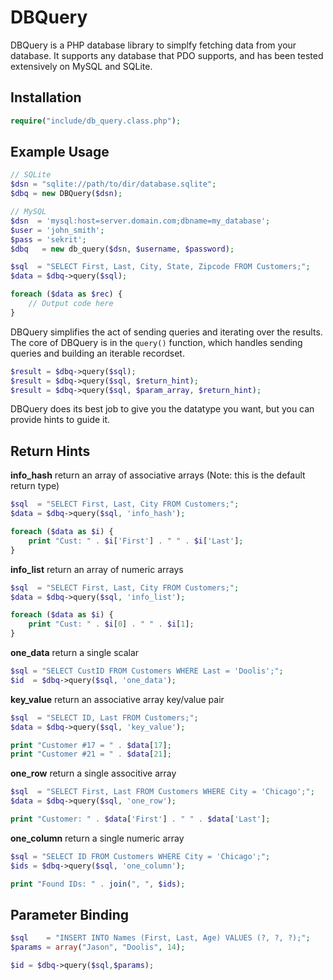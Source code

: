 DBQuery
=======

DBQuery is a PHP database library to simplfy fetching data from your database.
It supports any database that PDO supports, and has been tested extensively
on MySQL and SQLite.

Installation
------------

```PHP
require("include/db_query.class.php");
```

Example Usage
-------------

```PHP
// SQLite
$dsn = "sqlite://path/to/dir/database.sqlite";
$dbq = new DBQuery($dsn);

// MySQL
$dsn  = 'mysql:host=server.domain.com;dbname=my_database';
$user = 'john_smith';
$pass = 'sekrit';
$dbq   = new db_query($dsn, $username, $password);

$sql  = "SELECT First, Last, City, State, Zipcode FROM Customers;";
$data = $dbq->query($sql);

foreach ($data as $rec) {
	// Output code here
}
```

DBQuery simplifies the act of sending queries and iterating over the results.
The core of DBQuery is in the `query()` function, which handles sending
queries and building an iterable recordset.

```PHP
$result = $dbq->query($sql);
$result = $dbq->query($sql, $return_hint);
$result = $dbq->query($sql, $param_array, $return_hint);
```

DBQuery does its best job to give you the datatype you want, but you can provide
hints to guide it.

Return Hints
------------

**info_hash** return an array of associative arrays (Note: this is the default return type)

```PHP
$sql  = "SELECT First, Last, City FROM Customers;";
$data = $dbq->query($sql, 'info_hash');

foreach ($data as $i) {
	print "Cust: " . $i['First'] . " " . $i['Last'];
}
```

**info_list** return an array of numeric arrays

```PHP
$sql  = "SELECT First, Last, City FROM Customers;";
$data = $dbq->query($sql, 'info_list');

foreach ($data as $i) {
	print "Cust: " . $i[0] . " " . $i[1];
}
```

**one_data** return a single scalar

```PHP
$sql = "SELECT CustID FROM Customers WHERE Last = 'Doolis';";
$id  = $dbq->query($sql, 'one_data');
```

**key_value** return an associative array key/value pair

```PHP
$sql  = "SELECT ID, Last FROM Customers;";
$data = $dbq->query($sql, 'key_value');

print "Customer #17 = " . $data[17];
print "Customer #21 = " . $data[21];
```

**one_row** return a single associtive array

```PHP
$sql  = "SELECT First, Last FROM Customers WHERE City = 'Chicago';";
$data = $dbq->query($sql, 'one_row');

print "Customer: " . $data['First'] . " " . $data['Last'];
```

**one_column** return a single numeric array

```PHP
$sql = "SELECT ID FROM Customers WHERE City = 'Chicago';";
$ids = $dbq->query($sql, 'one_column');

print "Found IDs: " . join(", ", $ids);
```

Parameter Binding
-----------------

```PHP
$sql    = "INSERT INTO Names (First, Last, Age) VALUES (?, ?, ?);";
$params = array("Jason", "Doolis", 14);

$id = $dbq->query($sql,$params);
```
